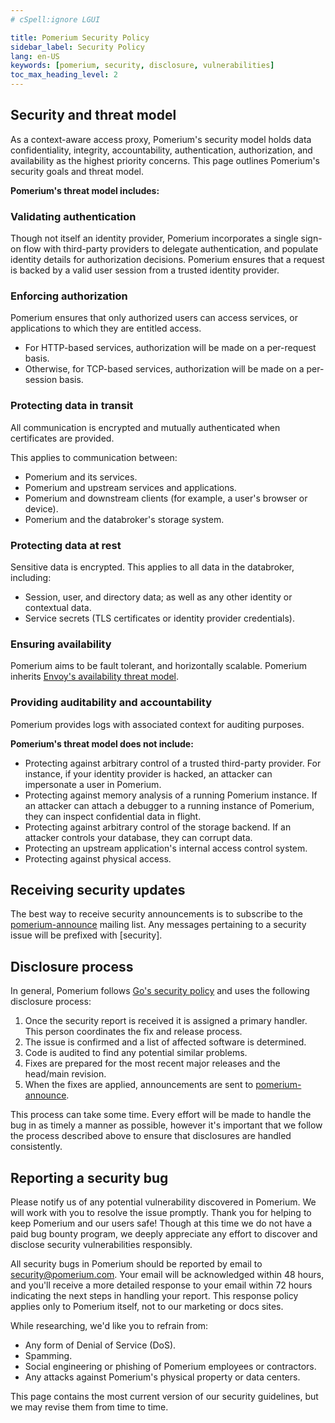 ```yaml
---
# cSpell:ignore LGUI

title: Pomerium Security Policy
sidebar_label: Security Policy
lang: en-US
keywords: [pomerium, security, disclosure, vulnerabilities]
toc_max_heading_level: 2
---
```


## Security and threat model

As a context-aware access proxy, Pomerium's security model holds data confidentiality, integrity, accountability, authentication, authorization, and availability as the highest priority concerns. This page outlines Pomerium's security goals and threat model.

**Pomerium's threat model includes:**

### Validating authentication

Though not itself an identity provider, Pomerium incorporates a single sign-on flow with third-party providers to delegate authentication, and populate identity details for authorization decisions. Pomerium ensures that a request is backed by a valid user session from a trusted identity provider.

### Enforcing authorization

Pomerium ensures that only authorized users can access services, or applications to which they are entitled access. 

- For HTTP-based services, authorization will be made on a per-request basis. 
- Otherwise, for TCP-based services, authorization will be made on a per-session basis.

### Protecting data in transit 

All communication is encrypted and mutually authenticated when certificates are provided. 

This applies to communication between:

- Pomerium and its services.
- Pomerium and upstream services and applications.
- Pomerium and downstream clients (for example, a user's browser or device).
- Pomerium and the databroker's storage system.

### Protecting data at rest 

Sensitive data is encrypted. This applies to all data in the databroker, including:

- Session, user, and directory data; as well as any other identity or contextual data.
- Service secrets (TLS certificates or identity provider credentials).

### Ensuring availability 

Pomerium aims to be fault tolerant, and horizontally scalable. Pomerium inherits [Envoy's availability threat model](https://www.envoyproxy.io/docs/envoy/latest/intro/arch_overview/security/threat_model#confidentiality-integrity-and-availability).

### Providing auditability and accountability

Pomerium provides logs with associated context for auditing purposes.

**Pomerium's threat model does not include:**

- Protecting against arbitrary control of a trusted third-party provider. For instance, if your identity provider is hacked, an attacker can impersonate a user in Pomerium.
- Protecting against memory analysis of a running Pomerium instance. If an attacker can attach a debugger to a running instance of Pomerium, they can inspect confidential data in flight.
- Protecting against arbitrary control of the storage backend. If an attacker controls your database, they can corrupt data.
- Protecting an upstream application's internal access control system.
- Protecting against physical access.

## Receiving security updates

The best way to receive security announcements is to subscribe to the [pomerium-announce](https://groups.google.com/g/pomerium-announce) mailing list. Any messages pertaining to a security issue will be prefixed with [security].

## Disclosure process

In general, Pomerium follows [Go's security policy](https://golang.org/security) and uses the following disclosure process:

1. Once the security report is received it is assigned a primary handler. This person coordinates the fix and release process.
2. The issue is confirmed and a list of affected software is determined.
3. Code is audited to find any potential similar problems.
4. Fixes are prepared for the most recent major releases and the head/main revision.
5. When the fixes are applied, announcements are sent to [pomerium-announce](https://groups.google.com/g/pomerium-announce).

This process can take some time. Every effort will be made to handle the bug in as timely a manner as possible, however it's important that we follow the process described above to ensure that disclosures are handled consistently.

## Reporting a security bug

Please notify us of any potential vulnerability discovered in Pomerium. We will work with you to resolve the issue promptly. Thank you for helping to keep Pomerium and our users safe! Though at this time we do not have a paid bug bounty program, we deeply appreciate any effort to discover and disclose security vulnerabilities responsibly.

All security bugs in Pomerium should be reported by email to security@pomerium.com. Your email will be acknowledged within 48 hours, and you'll receive a more detailed response to your email within 72 hours indicating the next steps in handling your report. This response policy applies only to Pomerium itself, not to our marketing or docs sites.

While researching, we'd like you to refrain from:

- Any form of Denial of Service (DoS).
- Spamming.
- Social engineering or phishing of Pomerium employees or contractors.
- Any attacks against Pomerium's physical property or data centers.

This page contains the most current version of our security guidelines, but we may revise them from time to time.